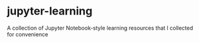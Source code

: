 # jupyter-learning
A collection of Jupyter Notebook-style learning resources that I collected for convenience
